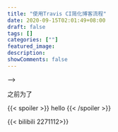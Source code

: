 ```yaml
---
title: "使用Travis CI简化博客流程"
date: 2020-09-15T02:01:49+08:00
draft: false
tags: []
categories: [""]
featured_image: 
description: 
showComments: false
---
```


<!--
{{< spoiler >}} 隐藏文字 {{< /spoiler >}}
{{< bilibili AV号 >}} <!-- 嵌入 BiliBili 视频 -->
-->

之前为了

{{< spoiler >}} hello {{< /spoiler >}}

{{< bilibili 2271112>}}